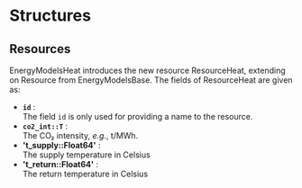 # Structures

## Resources
EnergyModelsHeat introduces the new resource ResourceHeat, extending on Resource from EnergyModelsBase. The fields of ResourceHeat are given as:

- **`id`** :\
     The field `id` is only used for providing a name to the resource.
- **`co2_int::T`** :\
    The CO₂ intensity, *e.g.*, t/MWh.
- **'t_supply::Float64'** :\
    The supply temperature in Celsius
- **'t_return::Float64'** :\
    The return temperature in Celsius


